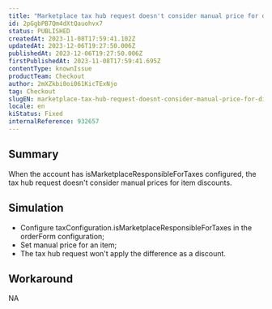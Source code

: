 ```yaml
---
title: "Marketplace tax hub request doesn't consider manual price for discounts"
id: 2pGgbPB7Qm4dXtQauohvx7
status: PUBLISHED
createdAt: 2023-11-08T17:59:41.102Z
updatedAt: 2023-12-06T19:27:50.006Z
publishedAt: 2023-12-06T19:27:50.006Z
firstPublishedAt: 2023-11-08T17:59:41.695Z
contentType: knownIssue
productTeam: Checkout
author: 2mXZkbi0oi061KicTExNjo
tag: Checkout
slugEN: marketplace-tax-hub-request-doesnt-consider-manual-price-for-discounts
locale: en
kiStatus: Fixed
internalReference: 932657
---
```


## Summary


When the account has isMarketplaceResponsibleForTaxes configured, the tax hub request doesn't consider manual prices for item discounts.


##

## Simulation



- Configure taxConfiguration.isMarketplaceResponsibleForTaxes in the orderForm configuration;
- Set manual price for an item;
- The tax hub request won't apply the difference as a discount.


##

## Workaround


NA




